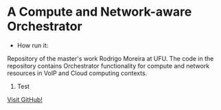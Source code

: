 # A Compute and Network-aware Orchestrator
* How run it:

Repository of the master's work Rodrigo Moreira at UFU.
The code in the repository contains Orchestrator functionality for compute and network resources in VoIP and Cloud computing contexts.

1. Test

[Visit GitHub!](www.github.com)
